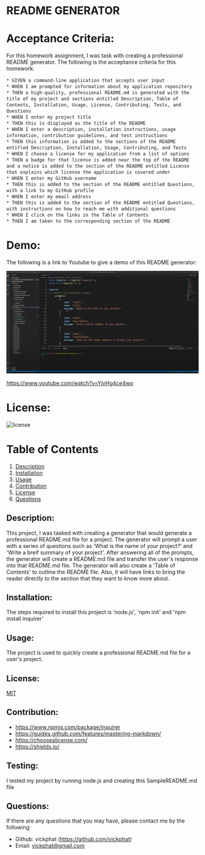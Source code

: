 # README GENERATOR

# Acceptance Criteria:

For this homework assignment, I was task with creating a professional README generator.
The following is the acceptance criteria for this homework:

    * GIVEN a command-line application that accepts user input
    * WHEN I am prompted for information about my application repository
    * THEN a high-quality, professional README.md is generated with the title of my project and sections entitled Description, Table of Contents, Installation, Usage, License, Contributing, Tests, and Questions
    * WHEN I enter my project title
    * THEN this is displayed as the title of the README
    * WHEN I enter a description, installation instructions, usage information, contribution guidelines, and test instructions
    * THEN this information is added to the sections of the README entitled Description, Installation, Usage, Contributing, and Tests
    * WHEN I choose a license for my application from a list of options
    * THEN a badge for that license is added near the top of the README and a notice is added to the section of the README entitled License that explains which license the application is covered under
    * WHEN I enter my GitHub username
    * THEN this is added to the section of the README entitled Questions, with a link to my GitHub profile
    * WHEN I enter my email address
    * THEN this is added to the section of the README entitled Questions, with instructions on how to reach me with additional questions
    * WHEN I click on the links in the Table of Contents
    * THEN I am taken to the corresponding section of the README

# Demo:

The following is a link to Youtube to give a demo of this README generator:

<img src = "https://github.com/vickphat/README-Generator/blob/master/assets/images/demo.JPG">

https://www.youtube.com/watch?v=YjvHg4ce4wo


# License: 
![license](https://img.shields.io/badge/License-[MIT](LICENSE.txt)-blue?style=for-the-badge&logo=appveyor.svg)


# Table of Contents 

1. [Description](#description)
2. [Installation](#installation)
3. [Usage](#usage)
4. [Contribution](#contribution)
5. [License](#license)
6. [Questions](#questions)
    
## Description: 
This project, I was tasked with creating a generator that would generate a professional README.md file for a project. The generator will prompt a user with a series of questions such as 'What is the name of your project?' and 'Write a breif summary of your project'. After answering all of the prompts, the generator will create a README.md file and transfer the user's response into that README.md file. The generator will also create a 'Table of Contents' to outline the README file. Also, it will have links to bring the reader directly to the section that they want to know more about. 

## Installation: 
The steps required to install this project is 'node.js', 'npm init' and 'npm install inquirer'

## Usage: 
The project is used to quickly create a professional README.md file for a user's project.

## License: 
[MIT](LICENSE.txt)

## Contribution: 
* https://www.npmjs.com/package/inquirer 
* https://guides.github.com/features/mastering-markdown/  
* https://choosealicense.com/  
* https://shields.io/

## Testing: 
I tested my project by running node.js and creating this SampleREADME.md file 

## Questions: 
If there are any questions that you may have, please contact me by the following:

* Github: vickphat (https://github.com/vickphat)
* Email: vickphat@gmail.com 

